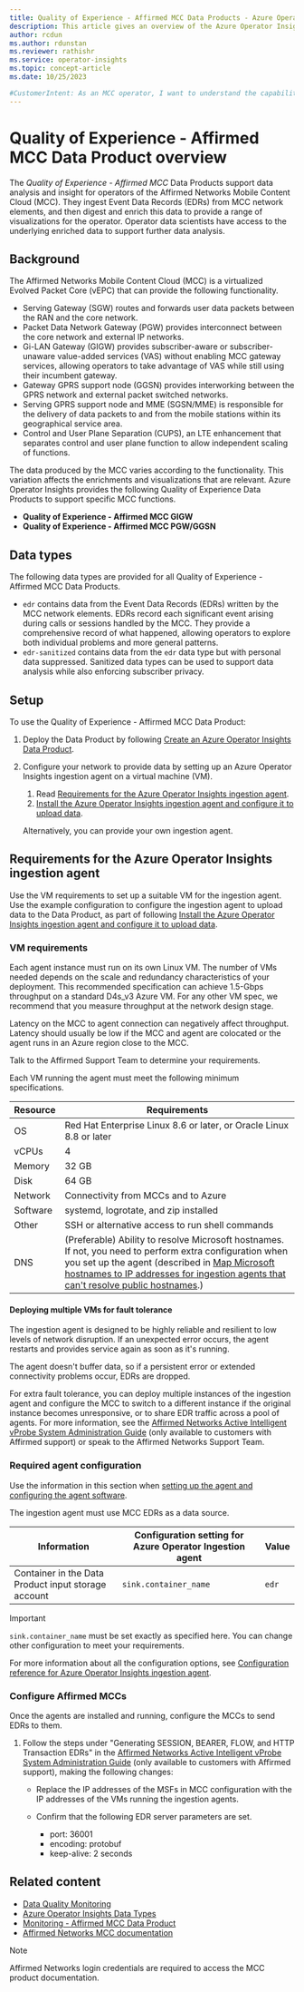 ```yaml
---
title: Quality of Experience - Affirmed MCC Data Products - Azure Operator Insights
description: This article gives an overview of the Azure Operator Insights Data Products provided to monitor the Quality of Experience for the Affirmed Mobile Content Cloud (MCC).
author: rcdun
ms.author: rdunstan
ms.reviewer: rathishr
ms.service: operator-insights
ms.topic: concept-article
ms.date: 10/25/2023

#CustomerIntent: As an MCC operator, I want to understand the capabilities of the relevant Quality of Experience Data Product, in order to provide insights to my network.
---
```


# Quality of Experience - Affirmed MCC Data Product overview

The *Quality of Experience - Affirmed MCC* Data Products support data analysis and insight for operators of the Affirmed Networks Mobile Content Cloud (MCC). They ingest Event Data Records (EDRs) from MCC network elements, and then digest and enrich this data to provide a range of visualizations for the operator. Operator data scientists have access to the underlying enriched data to support further data analysis.

## Background

The Affirmed Networks Mobile Content Cloud (MCC) is a virtualized Evolved Packet Core (vEPC) that can provide the following functionality.

- Serving Gateway (SGW) routes and forwards user data packets between the RAN and the core network.
- Packet Data Network Gateway (PGW) provides interconnect between the core network and external IP networks.
- Gi-LAN Gateway (GIGW) provides subscriber-aware or subscriber-unaware value-added services (VAS) without enabling MCC gateway services, allowing operators to take advantage of VAS while still using their incumbent gateway.
- Gateway GPRS support node (GGSN) provides interworking between the GPRS network and external packet switched networks.
- Serving GPRS support node and MME (SGSN/MME) is responsible for the delivery of data packets to and from the mobile stations within its geographical service area.
- Control and User Plane Separation (CUPS), an LTE enhancement that separates control and user plane function to allow independent scaling of functions.

The data produced by the MCC varies according to the functionality. This variation affects the enrichments and visualizations that are relevant. Azure Operator Insights provides the following Quality of Experience Data Products to support specific MCC functions.

- **Quality of Experience - Affirmed MCC GIGW**
- **Quality of Experience - Affirmed MCC PGW/GGSN**

## Data types

The following data types are provided for all Quality of Experience - Affirmed MCC Data Products.

- `edr` contains data from the Event Data Records (EDRs) written by the MCC network elements. EDRs record each significant event arising during calls or sessions handled by the MCC. They provide a comprehensive record of what happened, allowing operators to explore both individual problems and more general patterns.
- `edr-sanitized` contains data from the `edr` data type but with personal data suppressed. Sanitized data types can be used to support data analysis while also enforcing subscriber privacy.

## Setup

To use the Quality of Experience - Affirmed MCC Data Product:

1. Deploy the Data Product by following [Create an Azure Operator Insights Data Product](data-product-create.md).
1. Configure your network to provide data by setting up an Azure Operator Insights ingestion agent on a virtual machine (VM).

    1. Read [Requirements for the Azure Operator Insights ingestion agent](#requirements-for-the-azure-operator-insights-ingestion-agent).
    1. [Install the Azure Operator Insights ingestion agent and configure it to upload data](set-up-ingestion-agent.md).

    Alternatively, you can provide your own ingestion agent.

## Requirements for the Azure Operator Insights ingestion agent

Use the VM requirements to set up a suitable VM for the ingestion agent. Use the example configuration to configure the ingestion agent to upload data to the Data Product, as part of following [Install the Azure Operator Insights ingestion agent and configure it to upload data](set-up-ingestion-agent.md).

### VM requirements

Each agent instance must run on its own Linux VM. The number of VMs needed depends on the scale and redundancy characteristics of your deployment. This recommended specification can achieve 1.5-Gbps throughput on a standard D4s_v3 Azure VM. For any other VM spec, we recommend that you measure throughput at the network design stage.

Latency on the MCC to agent connection can negatively affect throughput. Latency should usually be low if the MCC and agent are colocated or the agent runs in an Azure region close to the MCC.

Talk to the Affirmed Support Team to determine your requirements.

Each VM running the agent must meet the following minimum specifications.

| Resource | Requirements                                                        |
|----------|---------------------------------------------------------------------|
| OS       | Red Hat Enterprise Linux 8.6 or later, or Oracle Linux 8.8 or later |
| vCPUs    | 4                                                                   |
| Memory   | 32 GB                                                               |
| Disk     | 64 GB                                                               |
| Network  | Connectivity from MCCs and to Azure                                 |
| Software | systemd, logrotate, and zip installed                               |
| Other    | SSH or alternative access to run shell commands                     |
| DNS      | (Preferable) Ability to resolve Microsoft hostnames. If not, you need to perform extra configuration when you set up the agent (described in [Map Microsoft hostnames to IP addresses for ingestion agents that can't resolve public hostnames](map-hostnames-ip-addresses.md).) |

#### Deploying multiple VMs for fault tolerance

The ingestion agent is designed to be highly reliable and resilient to low levels of network disruption. If an unexpected error occurs, the agent restarts and provides service again as soon as it's running.

The agent doesn't buffer data, so if a persistent error or extended connectivity problems occur, EDRs are dropped.

For extra fault tolerance, you can deploy multiple instances of the ingestion agent and configure the MCC to switch to a different instance if the original instance becomes unresponsive, or to share EDR traffic across a pool of agents. For more information, see the [Affirmed Networks Active Intelligent vProbe System Administration Guide](https://manuals.metaswitch.com/vProbe/latest/vProbe_System_Admin/Content/02%20AI-vProbe%20Configuration/Generating_SESSION__BEARER__FLOW__and_HTTP_Transac.htm) (only available to customers with Affirmed support) or speak to the Affirmed Networks Support Team.

### Required agent configuration

Use the information in this section when [setting up the agent and configuring the agent software](set-up-ingestion-agent.md#configure-the-agent-software).

The ingestion agent must use MCC EDRs as a data source.

|Information | Configuration setting for Azure Operator Ingestion agent  | Value  |
|---------|---------|---------|
|Container in the Data Product input storage account |`sink.container_name` | `edr` |

> [!IMPORTANT]
> `sink.container_name` must be set exactly as specified here. You can change other configuration to meet your requirements.

For more information about all the configuration options, see [Configuration reference for Azure Operator Insights ingestion agent](ingestion-agent-configuration-reference.md).

### Configure Affirmed MCCs

Once the agents are installed and running, configure the MCCs to send EDRs to them.

1. Follow the steps under "Generating SESSION, BEARER, FLOW, and HTTP Transaction EDRs" in the [Affirmed Networks Active Intelligent vProbe System Administration Guide](https://manuals.metaswitch.com/vProbe/latest/vProbe_System_Admin/Content/02%20AI-vProbe%20Configuration/Generating_SESSION__BEARER__FLOW__and_HTTP_Transac.htm) (only available to customers with Affirmed support), making the following changes:

    - Replace the IP addresses of the MSFs in MCC configuration with the IP addresses of the VMs running the ingestion agents.

    - Confirm that the following EDR server parameters are set.

        - port: 36001
        - encoding: protobuf
        - keep-alive: 2 seconds

## Related content

- [Data Quality Monitoring](concept-data-quality-monitoring.md)
- [Azure Operator Insights Data Types](concept-data-types.md)
- [Monitoring - Affirmed MCC Data Product](concept-monitoring-mcc-data-product.md)
- [Affirmed Networks MCC documentation](https://manuals.metaswitch.com/MCC) 

> [!NOTE]
> Affirmed Networks login credentials are required to access the MCC product documentation.
